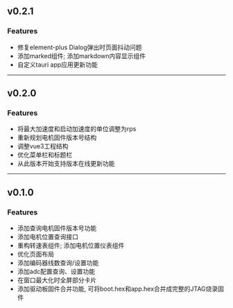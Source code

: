 ## v0.2.1

### Features

- 修复element-plus Dialog弹出时页面抖动问题
- 添加marked组件; 添加markdown内容显示组件
- 自定义tauri app应用更新功能

---

## v0.2.0

### Features

- 将最大加速度和启动加速度的单位调整为rps
- 重新规划电机固件版本号结构
- 调整vue3工程结构
- 优化菜单栏和标题栏
- 从此版本开始支持版本在线更新功能

---

## v0.1.0

### Features

- 添加查询电机固件版本号功能
- 添加电机位置查询接口
- 重构转速表组件; 添加电机位置仪表组件
- 优化页面布局
- 添加编码器线数查询/设置功能
- 添加adc配置查询、设置功能
- 在窗口最大化时全屏部分卡片
- 添加驱动板固件合并功能, 可将boot.hex和app.hex合并成完整的JTAG烧录固件
